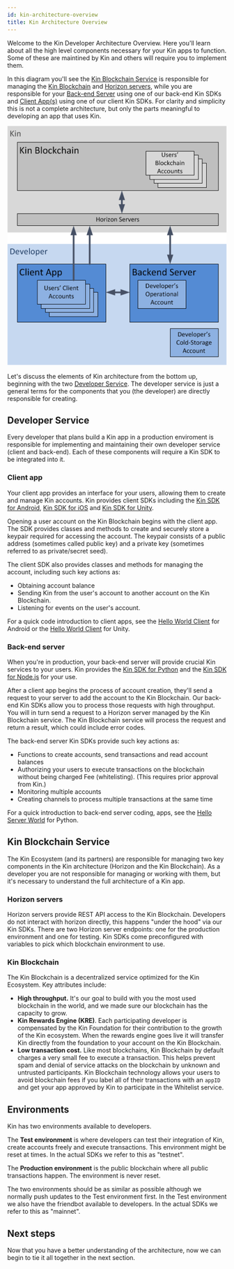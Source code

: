 ```yaml
---
id: kin-architecture-overview
title: Kin Architecture Overview
---
```


Welcome to the Kin Developer Architecture Overview. Here you'll learn about all the high level components necessary for your Kin apps to function.  Some of these are maintined by Kin and others will require you to implement them. 

In this diagram you'll see the [Kin Blockchain Service](#kin-blockchain-service) is responsible for managing the [Kin Blockchain](#kin-blockchain) and [Horizon servers](#horizon-servers), while you are responsible for your [Back-end Server](#back-end-server) using one of our back-end Kin SDKs and [Client App(s)](#client-app) using one of our client Kin SDKs. For clarity and simplicity this is not a complete architecture, but only the parts meaningful to developing an app that uses Kin.

![](../img/Kin_Arch.png)

Let's discuss the elements of Kin architecture from the bottom up, beginning with the two [Developer Service](#developer-service).  The developer service is just a general terms for the components that you (the developer) are directly responsible for creating.


## Developer Service

Every developer that plans build a Kin app in a production enviroment is responsible for implementing and maintaining their own developer service (client and back-end).  Each of these components will require a Kin SDK to be integrated into it.

### Client app

Your client app provides an interface for your users, allowing them to create and manage Kin accounts. Kin provides client SDKs including the [Kin SDK for Android](/android/sdk), [Kin SDK for iOS](/ios/sdk) and [Kin SDK for Unity](/unity/sdk).

Opening a user account on the Kin Blockchain begins with the client app. The SDK provides classes and methods to create and securely store a keypair required for accessing the account. The keypair consists of a public address (sometimes called public key) and a private key (sometimes referred to as private/secret seed).

The client SDK also provides classes and methods for managing the account, including such key actions as:

- Obtaining account balance
- Sending Kin from the user's account to another account on the Kin Blockchain.
- Listening for events on the user's account.

For a quick code introduction to client apps, see the [Hello World Client](/android/hi-kin) for Android or the [Hello World Client](/unity/hi-kin) for Unity.

### Back-end server

When you're in production, your back-end server will provide crucial Kin services to your users. Kin provides the [Kin SDK for Python](/python/sdk) and the [Kin SDK for Node.js](/nodejs/sdk) for your use.

After a client app begins the process of account creation, they'll send a request to your server to add the account to the Kin Blockchain. Our back-end Kin SDKs allow you to process those requests with high throughput. You will in turn send a request to a Horizon server managed by the Kin Blockchain service. The Kin Blockchain service will process the request and return a result, which could include error codes.

The back-end server Kin SDKs provide such key actions as:

- Functions to create accounts, send transactions and read account balances
- Authorizing your users to execute transactions on the blockchain without being charged Fee (whitelisting). (This requires prior approval from Kin.)
- Monitoring multiple accounts
- Creating channels to process multiple transactions at the same time

For a quick introduction to back-end server coding, apps, see the [Hello Server World](/python/hi-kin) for Python.

## Kin Blockchain Service

The Kin Ecosystem (and its partners) are responsible for managing two key components in the Kin architecture (Horizon and the Kin Blockchain).  As a developer you are not responsible for managing or working with them, but it's necessary to understand the full architecture of a Kin app.

### Horizon servers

Horizon servers provide REST API access to the Kin Blockchain. Developers do not interact with horizon directly, this happens "under the hood" via our Kin SDKs. There are two Horizon server endpoints: one for the production environment and one for testing. Kin SDKs come preconfigured with variables to pick which blockchain environment to use.

### Kin Blockchain

The Kin Blockchain is a decentralized service optimized for the Kin Ecosystem. Key attributes include:

- **High throughput.** It's our goal to build with you the most used blockchain in the world, and we made sure our blockchain has the capacity to grow.
- **Kin Rewards Engine (KRE)**. Each participating developer is compensated by the Kin Foundation for their contribution to the growth of the Kin ecosystem. When the rewards engine goes live it will transfer Kin directly from the foundation to your account on the Kin Blockchain.
- **Low transaction cost.** Like most blockchains, Kin Blockchain by default charges a very small fee to execute a transaction. This helps prevent spam and denial of service attacks on the blockchain by unknown and untrusted participants. Kin Blockchain technology allows your users to avoid blockchain fees if you label all of their transactions with an `appID` and get your app approved by Kin to participate in the Whitelist service.

## Environments
Kin has two environments available to developers.

The **Test environment** is where developers can test their integration of Kin, create accounts freely and execute transactions. This environment might be reset at times. In the actual SDKs we refer to this as "testnet".

The **Production environment** is the public blockchain where all public transactions happen. The environment is never reset.

The two environments should be as similar as possible although we normally push updates to the Test environment first. In the Test environment we also have the friendbot available to developers.  In the actual SDKs we refer to this as "mainnet".

## Next steps
Now that you have a better understanding of the architecture, now we can begin to tie it all together in the next section.
